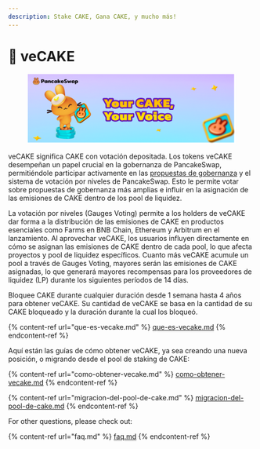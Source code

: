 ```yaml
---
description: Stake CAKE, Gana CAKE, y mucho más!
---
```


# 🔷 veCAKE

<figure><img src="../../.gitbook/assets/image (1) (1) (1) (1) (1).png" alt=""><figcaption></figcaption></figure>

veCAKE significa CAKE con votación depositada. Los tokens veCAKE desempeñan un papel crucial en la gobernanza de PancakeSwap, permitiéndole participar activamente en las [propuestas de gobernanza](https://pancakeswap.finance/voting) y el sistema de votación por niveles de PancakeSwap. Esto le permite votar sobre propuestas de gobernanza más amplias e influir en la asignación de las emisiones de CAKE dentro de los pool de liquidez.&#x20;

La votación por niveles (Gauges Voting) permite a los holders de veCAKE dar forma a la distribución de las emisiones de CAKE en productos esenciales como Farms en BNB Chain, Ethereum y Arbitrum en el lanzamiento. Al aprovechar veCAKE, los usuarios influyen directamente en cómo se asignan las emisiones de CAKE dentro de cada pool, lo que afecta proyectos y pool de liquidez específicos. Cuanto más veCAKE acumule un pool a través de Gauges Voting, mayores serán las emisiones de CAKE asignadas, lo que generará mayores recompensas para los proveedores de liquidez (LP) durante los siguientes períodos de 14 días.&#x20;

Bloquee CAKE durante cualquier duración desde 1 semana hasta 4 años para obtener veCAKE. Su cantidad de veCAKE se basa en la cantidad de su CAKE bloqueado y la duración durante la cual los bloqueó.

{% content-ref url="que-es-vecake.md" %}
[que-es-vecake.md](que-es-vecake.md)
{% endcontent-ref %}



Aquí están las guías de cómo obtener veCAKE, ya sea creando una nueva posición, o migrando desde el pool de staking de CAKE:

{% content-ref url="como-obtener-vecake.md" %}
[como-obtener-vecake.md](como-obtener-vecake.md)
{% endcontent-ref %}

{% content-ref url="migracion-del-pool-de-cake.md" %}
[migracion-del-pool-de-cake.md](migracion-del-pool-de-cake.md)
{% endcontent-ref %}



For other questions, please check out:

{% content-ref url="faq.md" %}
[faq.md](faq.md)
{% endcontent-ref %}
